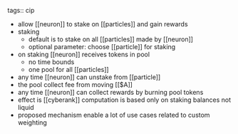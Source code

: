tags:: cip

- allow [[neuron]] to stake on [[particles]] and gain rewards
- staking
	- default is to stake on all [[particles]] made by [[neuron]]
	- optional parameter: choose [[particle]] for staking
- on staking [[neuron]] receives tokens in pool
	- no time bounds
	- one pool for all [[particles]]
- any time [[neuron]] can unstake from [[particle]]
- the pool collect fee from moving [[$A]]
- any time [[neuron]] can collect rewards by burning pool tokens
- effect is [[cyberank]] computation is based only on staking balances not liquid
- proposed mechanism enable a lot of use cases related to custom weighting